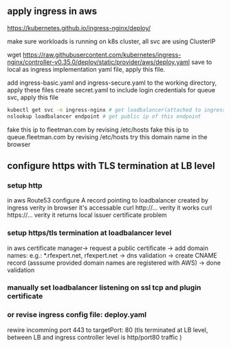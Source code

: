 ## apply ingress in aws
https://kubernetes.github.io/ingress-nginx/deploy/

make sure workloads is running on k8s cluster, all svc are using ClusterIP

wget https://raw.githubusercontent.com/kubernetes/ingress-nginx/controller-v0.35.0/deploy/static/provider/aws/deploy.yaml save to local as ingress implementation yaml file, apply this file.

add ingress-basic.yaml and ingress-secure.yaml to the working directory, apply these files
create secret.yaml to include login credentials for queue svc, apply this file

```bash
kubectl get svc -n ingress-nginx # get loadbalancer(attached to ingress controller) endpoint
nslookup loadbalancer endpoint # get public ip of this endpoint
```
fake this ip to fleetman.com by revising /etc/hosts
fake this ip to queue.fleetman.com by revising /etc/hosts
try this domain name in the browser

## configure https with TLS termination at LB level
### setup http
in aws Route53 configure A record pointing to loadbalancer created by ingress
verity in browser it's accessable
curl http://... verity it works
curl https://... verity it returns local issuer certificate problem
### setup https/tls termination at loadbalancer level
in aws certificate manager-> request a public certificate
-> add domain names: e.g.: *.rfexpert.net, rfexpert.net
-> dns validation
-> create CNAME record (asssume provided domain names are registered with AWS)
-> done validation
### manually set loadbalancer listening on ssl tcp and plugin certificate
### or revise ingress config file: deploy.yaml
rewire incomming port 443 to targetPort: 80 (tls terminated at LB level,
between LB and ingress controller level is http/port80 traffic )
